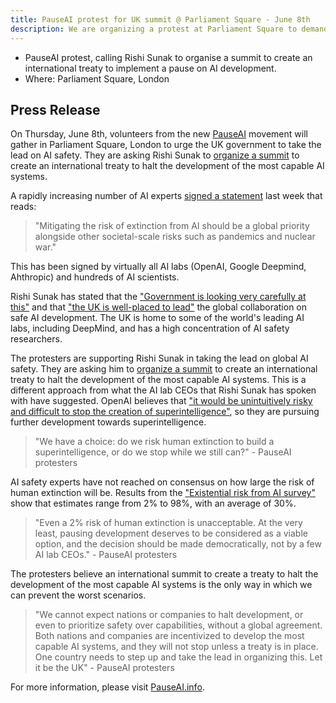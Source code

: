 ```yaml
---
title: PauseAI protest for UK summit @ Parliament Square - June 8th
description: We are organizing a protest at Parliament Square to demand a summit to pause AI development.
---
```


- PauseAI protest, calling Rishi Sunak to organise a summit to create an international treaty to implement a pause on AI development.
- Where: Parliament Square, London

## Press Release

On Thursday, June 8th, volunteers from the new [PauseAI](http://pauseai.info) movement will gather in Parliament Square, London to urge the UK government to take the lead on AI safety.
They are asking Rishi Sunak to [organize a summit](https://pauseai.info/summit) to create an international treaty to halt the development of the most capable AI systems.

A rapidly increasing number of AI experts [signed a statement](https://www.safe.ai/statement-on-ai-risk) last week that reads:

> "Mitigating the risk of extinction from AI should be a global priority alongside other societal-scale risks such as pandemics and nuclear war."

This has been signed by virtually all AI labs (OpenAI, Google Deepmind, Ahthropic) and hundreds of AI scientists.

Rishi Sunak has stated that the ["Government is looking very carefully at this"](https://twitter.com/RishiSunak/status/1663838958558539776) and that ["the UK is well-placed to lead"](https://twitter.com/RishiSunak/status/1662369922234679297) the global collaboration on safe AI development.
The UK is home to some of the world's leading AI labs, including DeepMind, and has a high concentration of AI safety researchers.

The protesters are supporting Rishi Sunak in taking the lead on global AI safety.
They are asking him to [organize a summit](https://pauseai.info/summit) to create an international treaty to halt the development of the most capable AI systems.
This is a different approach from what the AI lab CEOs that Rishi Sunak has spoken with have suggested.
OpenAI believes that ["it would be unintuitively risky and difficult to stop the creation of superintelligence"](https://openai.com/blog/governance-of-superintelligence), so they are pursuing further development towards superintelligence.

> "We have a choice: do we risk human extinction to build a superintelligence, or do we stop while we still can?" - PauseAI protesters

AI safety experts have not reached on consensus on how large the risk of human extinction will be.
Results from the ["Existential risk from AI survey"](https://forum.effectivealtruism.org/posts/8CM9vZ2nnQsWJNsHx/existential-risk-from-ai-survey-results) show that estimates range from 2% to 98%, with an average of 30%.

> "Even a 2% risk of human extinction is unacceptable. At the very least, pausing development deserves to be considered as a viable option, and the decision should be made democratically, not by a few AI lab CEOs." - PauseAI protesters

The protesters believe an international summit to create a treaty to halt the development of the most capable AI systems is the only way in which we can prevent the worst scenarios.

> "We cannot expect nations or companies to halt development, or even to prioritize safety over capabilities, without a global agreement. Both nations and companies are incentivized to develop the most capable AI systems, and they will not stop unless a treaty is in place. One country needs to step up and take the lead in organizing this. Let it be the UK" - PauseAI protesters

For more information, please visit [PauseAI.info](http://pauseai.info).
